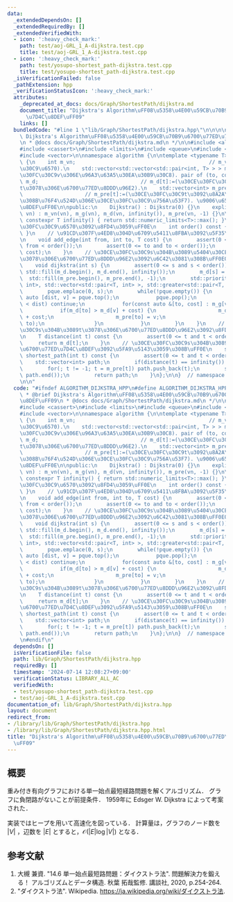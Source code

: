 ```yaml
---
data:
  _extendedDependsOn: []
  _extendedRequiredBy: []
  _extendedVerifiedWith:
  - icon: ':heavy_check_mark:'
    path: test/aoj-GRL_1_A-dijkstra.test.cpp
    title: test/aoj-GRL_1_A-dijkstra.test.cpp
  - icon: ':heavy_check_mark:'
    path: test/yosupo-shortest_path-dijkstra.test.cpp
    title: test/yosupo-shortest_path-dijkstra.test.cpp
  _isVerificationFailed: false
  _pathExtension: hpp
  _verificationStatusIcon: ':heavy_check_mark:'
  attributes:
    _deprecated_at_docs: docs/Graph/ShortestPath/dijkstra.md
    document_title: "Dijkstra's Algorithm\uFF08\u5358\u4E00\u59CB\u70B9\u6700\u77ED\
      \u7D4C\u8DEF\uFF09"
    links: []
  bundledCode: "#line 1 \"lib/Graph/ShortestPath/dijkstra.hpp\"\n\n\n\n/**\n * @brief\
    \ Dijkstra's Algorithm\uFF08\u5358\u4E00\u59CB\u70B9\u6700\u77ED\u7D4C\u8DEF\uFF09\
    \n * @docs docs/Graph/ShortestPath/dijkstra.md\n */\n\n#include <algorithm>\n\
    #include <cassert>\n#include <limits>\n#include <queue>\n#include <utility>\n\
    #include <vector>\n\nnamespace algorithm {\n\ntemplate <typename T>\nclass Dijkstra\
    \ {\n    int m_vn;                                           // m_vn:=(\u30CE\u30FC\
    \u30C9\u6570).\n    std::vector<std::vector<std::pair<int, T> > > m_g;  // m_g[v][]:=(\u30CE\
    \u30FC\u30C9v\u306E\u96A3\u63A5\u30EA\u30B9\u30C8). pair of (to, cost).\n    std::vector<T>\
    \ m_d;                                 // m_d[t]:=(\u30CE\u30FC\u30C9s\u304B\u3089\
    t\u3078\u306E\u6700\u77ED\u8DDD\u96E2).\n    std::vector<int> m_pre;         \
    \                    // m_pre[t]:=(\u30CE\u30FC\u30C9t\u3092\u8A2A\u554F\u3059\
    \u308B\u76F4\u524D\u306E\u30CE\u30FC\u30C9\u756A\u53F7). \u9006\u65B9\u5411\u7D4C\
    \u8DEF\uFF0E\n\npublic:\n    Dijkstra() : Dijkstra(0) {}\n    explicit Dijkstra(size_t\
    \ vn) : m_vn(vn), m_g(vn), m_d(vn, infinity()), m_pre(vn, -1) {}\n\n    static\
    \ constexpr T infinity() { return std::numeric_limits<T>::max(); }\n    // \u30CE\
    \u30FC\u30C9\u6570\u3092\u8FD4\u3059\uFF0E\n    int order() const { return m_vn;\
    \ }\n    // \u91CD\u307F\u4ED8\u304D\u6709\u5411\u8FBA\u3092\u5F35\u308B\uFF0E\
    \n    void add_edge(int from, int to, T cost) {\n        assert(0 <= from and\
    \ from < order());\n        assert(0 <= to and to < order());\n        m_g[from].emplace_back(to,\
    \ cost);\n    }\n    // \u30CE\u30FC\u30C9s\u304B\u3089\u5404\u30CE\u30FC\u30C9\
    \u3078\u306E\u6700\u77ED\u8DDD\u96E2\u3092\u6C42\u3081\u308B\uFF0EO(|E|*log|V|).\n\
    \    void dijkstra(int s) {\n        assert(0 <= s and s < order());\n       \
    \ std::fill(m_d.begin(), m_d.end(), infinity());\n        m_d[s] = 0;\n      \
    \  std::fill(m_pre.begin(), m_pre.end(), -1);\n        std::priority_queue<std::pair<T,\
    \ int>, std::vector<std::pair<T, int> >, std::greater<std::pair<T, int> > > pque;\n\
    \        pque.emplace(0, s);\n        while(!pque.empty()) {\n            const\
    \ auto [dist, v] = pque.top();\n            pque.pop();\n            if(m_d[v]\
    \ < dist) continue;\n            for(const auto &[to, cost] : m_g[v]) {\n    \
    \            if(m_d[to] > m_d[v] + cost) {\n                    m_d[to] = m_d[v]\
    \ + cost;\n                    m_pre[to] = v;\n                    pque.emplace(m_d[to],\
    \ to);\n                }\n            }\n        }\n    }\n    // \u30CE\u30FC\
    \u30C9s\u304B\u3089t\u3078\u306E\u6700\u77ED\u8DDD\u96E2\u3092\u8FD4\u3059\uFF0E\
    \n    T distance(int t) const {\n        assert(0 <= t and t < order());\n   \
    \     return m_d[t];\n    }\n    // \u30CE\u30FC\u30C9s\u304B\u3089t\u3078\u306E\
    \u6700\u77ED\u7D4C\u8DEF\u3092\u5FA9\u5143\u3059\u308B\uFF0E\n    std::vector<int>\
    \ shortest_path(int t) const {\n        assert(0 <= t and t < order());\n    \
    \    std::vector<int> path;\n        if(distance(t) == infinity()) return path;\n\
    \        for(; t != -1; t = m_pre[t]) path.push_back(t);\n        std::reverse(path.begin(),\
    \ path.end());\n        return path;\n    }\n};\n\n}  // namespace algorithm\n\
    \n\n"
  code: "#ifndef ALGORITHM_DIJKSTRA_HPP\n#define ALGORITHM_DIJKSTRA_HPP 1\n\n/**\n\
    \ * @brief Dijkstra's Algorithm\uFF08\u5358\u4E00\u59CB\u70B9\u6700\u77ED\u7D4C\
    \u8DEF\uFF09\n * @docs docs/Graph/ShortestPath/dijkstra.md\n */\n\n#include <algorithm>\n\
    #include <cassert>\n#include <limits>\n#include <queue>\n#include <utility>\n\
    #include <vector>\n\nnamespace algorithm {\n\ntemplate <typename T>\nclass Dijkstra\
    \ {\n    int m_vn;                                           // m_vn:=(\u30CE\u30FC\
    \u30C9\u6570).\n    std::vector<std::vector<std::pair<int, T> > > m_g;  // m_g[v][]:=(\u30CE\
    \u30FC\u30C9v\u306E\u96A3\u63A5\u30EA\u30B9\u30C8). pair of (to, cost).\n    std::vector<T>\
    \ m_d;                                 // m_d[t]:=(\u30CE\u30FC\u30C9s\u304B\u3089\
    t\u3078\u306E\u6700\u77ED\u8DDD\u96E2).\n    std::vector<int> m_pre;         \
    \                    // m_pre[t]:=(\u30CE\u30FC\u30C9t\u3092\u8A2A\u554F\u3059\
    \u308B\u76F4\u524D\u306E\u30CE\u30FC\u30C9\u756A\u53F7). \u9006\u65B9\u5411\u7D4C\
    \u8DEF\uFF0E\n\npublic:\n    Dijkstra() : Dijkstra(0) {}\n    explicit Dijkstra(size_t\
    \ vn) : m_vn(vn), m_g(vn), m_d(vn, infinity()), m_pre(vn, -1) {}\n\n    static\
    \ constexpr T infinity() { return std::numeric_limits<T>::max(); }\n    // \u30CE\
    \u30FC\u30C9\u6570\u3092\u8FD4\u3059\uFF0E\n    int order() const { return m_vn;\
    \ }\n    // \u91CD\u307F\u4ED8\u304D\u6709\u5411\u8FBA\u3092\u5F35\u308B\uFF0E\
    \n    void add_edge(int from, int to, T cost) {\n        assert(0 <= from and\
    \ from < order());\n        assert(0 <= to and to < order());\n        m_g[from].emplace_back(to,\
    \ cost);\n    }\n    // \u30CE\u30FC\u30C9s\u304B\u3089\u5404\u30CE\u30FC\u30C9\
    \u3078\u306E\u6700\u77ED\u8DDD\u96E2\u3092\u6C42\u3081\u308B\uFF0EO(|E|*log|V|).\n\
    \    void dijkstra(int s) {\n        assert(0 <= s and s < order());\n       \
    \ std::fill(m_d.begin(), m_d.end(), infinity());\n        m_d[s] = 0;\n      \
    \  std::fill(m_pre.begin(), m_pre.end(), -1);\n        std::priority_queue<std::pair<T,\
    \ int>, std::vector<std::pair<T, int> >, std::greater<std::pair<T, int> > > pque;\n\
    \        pque.emplace(0, s);\n        while(!pque.empty()) {\n            const\
    \ auto [dist, v] = pque.top();\n            pque.pop();\n            if(m_d[v]\
    \ < dist) continue;\n            for(const auto &[to, cost] : m_g[v]) {\n    \
    \            if(m_d[to] > m_d[v] + cost) {\n                    m_d[to] = m_d[v]\
    \ + cost;\n                    m_pre[to] = v;\n                    pque.emplace(m_d[to],\
    \ to);\n                }\n            }\n        }\n    }\n    // \u30CE\u30FC\
    \u30C9s\u304B\u3089t\u3078\u306E\u6700\u77ED\u8DDD\u96E2\u3092\u8FD4\u3059\uFF0E\
    \n    T distance(int t) const {\n        assert(0 <= t and t < order());\n   \
    \     return m_d[t];\n    }\n    // \u30CE\u30FC\u30C9s\u304B\u3089t\u3078\u306E\
    \u6700\u77ED\u7D4C\u8DEF\u3092\u5FA9\u5143\u3059\u308B\uFF0E\n    std::vector<int>\
    \ shortest_path(int t) const {\n        assert(0 <= t and t < order());\n    \
    \    std::vector<int> path;\n        if(distance(t) == infinity()) return path;\n\
    \        for(; t != -1; t = m_pre[t]) path.push_back(t);\n        std::reverse(path.begin(),\
    \ path.end());\n        return path;\n    }\n};\n\n}  // namespace algorithm\n\
    \n#endif\n"
  dependsOn: []
  isVerificationFile: false
  path: lib/Graph/ShortestPath/dijkstra.hpp
  requiredBy: []
  timestamp: '2024-07-14 12:08:27+09:00'
  verificationStatus: LIBRARY_ALL_AC
  verifiedWith:
  - test/yosupo-shortest_path-dijkstra.test.cpp
  - test/aoj-GRL_1_A-dijkstra.test.cpp
documentation_of: lib/Graph/ShortestPath/dijkstra.hpp
layout: document
redirect_from:
- /library/lib/Graph/ShortestPath/dijkstra.hpp
- /library/lib/Graph/ShortestPath/dijkstra.hpp.html
title: "Dijkstra's Algorithm\uFF08\u5358\u4E00\u59CB\u70B9\u6700\u77ED\u7D4C\u8DEF\
  \uFF09"
---
```

## 概要

重み付き有向グラフにおける単一始点最短経路問題を解くアルゴリズム．
グラフに負閉路がないことが前提条件．
1959年に Edsger W. Dijkstra によって考案された．

実装ではヒープを用いて高速化を図っている．
計算量は，グラフのノード数を $\lvert V \rvert$ ，辺数を $\lvert E \rvert$ とすると，$\mathcal{O}(\lvert E \rvert \log \lvert V \rvert)$ となる．


## 参考文献

1. 大槻 兼資. "14.6 単一始点最短路問題：ダイクストラ法". 問題解決力を鍛える！ アルゴリズムとデータ構造. 秋葉 拓哉監修. 講談社, 2020, p.254-264. 
1. "ダイクストラ法". Wikipedia. <https://ja.wikipedia.org/wiki/ダイクストラ法>.
